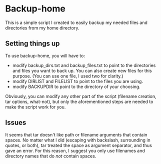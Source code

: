 # Backup-home

This is a simple script I created to easily backup my needed files and directories from my home directory.

## Setting things up

To use backup-home, you will have to:
- modify backup_dirs.txt and backup_files.txt to point to the directories and files you want to back up.
  You can also create new files for this purpose. (You can use one file, I used two for clarity.)
- modify DIRLIST and FILELIST to point to the files you are using.
- modify BACKUPDIR to point to the directory of your choosing.

Obviously, you can modify any other part of the script (filename creation, tar options, what-not), but only the
aforementioned steps are needed to make the script work for you.

## Issues

It seems that tar doesn't like path or filename arguments that contain spaces. No matter what I did (escaping with backslash, surrounding in quotes, or both), tar treated the space as argument separator, and thus gave an error.
For this reason, I suggest you only use filenames and directory names that do *not* contain spaces.
